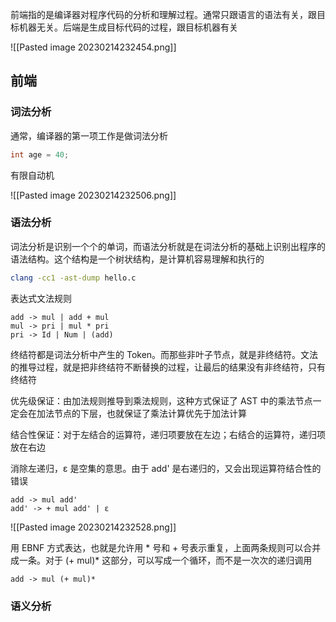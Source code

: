 前端指的是编译器对程序代码的分析和理解过程。通常只跟语言的语法有关，跟目标机器无关。后端是生成目标代码的过程，跟目标机器有关

![[Pasted image 20230214232454.png]]

## 前端

### 词法分析

通常，编译器的第一项工作是做词法分析

```c
int age = 40;
```

有限自动机

![[Pasted image 20230214232506.png]]

### 语法分析

词法分析是识别一个个的单词，而语法分析就是在词法分析的基础上识别出程序的语法结构。这个结构是一个树状结构，是计算机容易理解和执行的

```bash
clang -cc1 -ast-dump hello.c
```

表达式文法规则

```
add -> mul | add + mul
mul -> pri | mul * pri
pri -> Id | Num | (add)
```

终结符都是词法分析中产生的 Token。而那些非叶子节点，就是非终结符。文法的推导过程，就是把非终结符不断替换的过程，让最后的结果没有非终结符，只有终结符

优先级保证：由加法规则推导到乘法规则，这种方式保证了 AST 中的乘法节点一定会在加法节点的下层，也就保证了乘法计算优先于加法计算

结合性保证：对于左结合的运算符，递归项要放在左边；右结合的运算符，递归项放在右边

消除左递归，ε 是空集的意思。由于 add' 是右递归的，又会出现运算符结合性的错误

```
add -> mul add'
add' -> + mul add' | ε
```

![[Pasted image 20230214232528.png]]

用 EBNF 方式表达，也就是允许用 * 号和 + 号表示重复，上面两条规则可以合并成一条。对于 (+ mul)* 这部分，可以写成一个循环，而不是一次次的递归调用

```
add -> mul (+ mul)*
```

### 语义分析